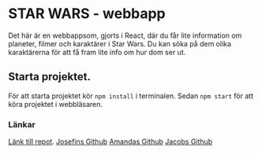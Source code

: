 # STAR WARS - webbapp
Det här är en webbappsom, gjorts i React, där du får lite information om planeter, filmer och karaktärer i Star Wars.
Du kan söka på dem olika karaktärerna för att få fram lite info om hur dom ser ut.

## Starta projektet.
För att starta projektet kör `npm install` i terminalen.
Sedan `npm start` för att köra projektet i webbläsaren.

### Länkar
[Länk till repot](https://github.com/jenerlov/miniprojekt).
[Josefins Github](https://github.com/jenerlov)
[Amandas Github](https://github.com/AmandaStahlberg)
[Jacobs Github](https://github.com/jv98)
